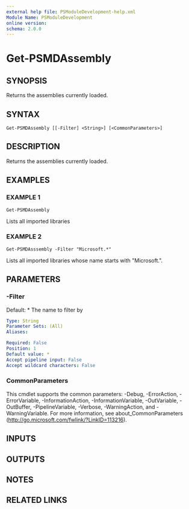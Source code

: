 ```yaml
---
external help file: PSModuleDevelopment-help.xml
Module Name: PSModuleDevelopment
online version:
schema: 2.0.0
---
```


# Get-PSMDAssembly

## SYNOPSIS
Returns the assemblies currently loaded.

## SYNTAX

```
Get-PSMDAssembly [[-Filter] <String>] [<CommonParameters>]
```

## DESCRIPTION
Returns the assemblies currently loaded.

## EXAMPLES

### EXAMPLE 1
```
Get-PSMDAssembly
```

Lists all imported libraries

### EXAMPLE 2
```
Get-PSMDAsssembly -Filter "Microsoft.*"
```

Lists all imported libraries whose name starts with "Microsoft.".

## PARAMETERS

### -Filter
Default: *
The name to filter by

```yaml
Type: String
Parameter Sets: (All)
Aliases:

Required: False
Position: 1
Default value: *
Accept pipeline input: False
Accept wildcard characters: False
```

### CommonParameters
This cmdlet supports the common parameters: -Debug, -ErrorAction, -ErrorVariable, -InformationAction, -InformationVariable, -OutVariable, -OutBuffer, -PipelineVariable, -Verbose, -WarningAction, and -WarningVariable. For more information, see about_CommonParameters (http://go.microsoft.com/fwlink/?LinkID=113216).

## INPUTS

## OUTPUTS

## NOTES

## RELATED LINKS
